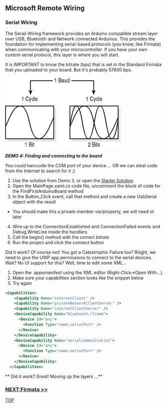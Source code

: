 ## Microsoft Remote Wiring

### Serial Wiring

The Serial-Wiring framework provides an Arduino compatible stream layer over USB, Bluetooth and Network connected Arduinos.
This provides the foundation for implementing serial-based protocols (you know, like Firmata) when communicating with your
microcontroller.  If you have your own custom serial protocol, this layer is where you will start.

It is *IMPORTANT* to know the bitrate (bps) that is set in the Standard Firmata that you uploaded to your board.  But it's probably 57600 bps.

![baud != bitrate](assets/baudrate.jpg)

_**DEMO 4: Finding and connecting to the board**_

You _could_ harccode the COM port of your device ... OR we can steal code from the Internet to search for it ;)

1. Use the solution from Demo 3, or open the [Starter Solution](https://github.com/JAgostoni/pgh-dot-net-remote-wiring/tree/wip/Demo4/Starter/)
2. Open the MainPage.xaml.cs code file, uncomment the block of code for the FindFirstArduinoBoard method
3. In the Button_Click event, call that method and create a new UsbSerial object with the result
  - You should make this a private member var/property, we will need ot later
4. Wire up to the ConnectionEstablished and ConnectionFailed events and Debug.WriteLine inside the handlers
5. Call the begin() method with the correct _bitrate_
6. Run the project and click the connect button

Did it work?  Of course not! You got a Catastrophic Failure too? Riiight, we need to give the UWP app permissions to connect
to the serial devices.  Wait? No UI support for this? Well, time to edit some XML...

1. Open the .appxmanifest using the XML editor (Right-Click->Open With...)
2. Make sure your capabilities section looks like the snippet below
3. Try again

```xml
<Capabilities>
    <Capability Name="internetClient" />
    <Capability Name="privateNetworkClientServer" />
    <Capability Name="internetClientServer" />
    <DeviceCapability Name="bluetooth.rfcomm">
      <Device Id="any">
        <Function Type="name:serialPort" />
      </Device>
    </DeviceCapability>
    <DeviceCapability Name="serialcommunication">
      <Device Id="any">
        <Function Type="name:serialPort" />
      </Device>
    </DeviceCapability>
  </Capabilities>
```

** Did it work? Great! Moving up the layers ...**


### [NEXT:Firmata >>](msiotwiring_3.md)

[TOP](README.md)